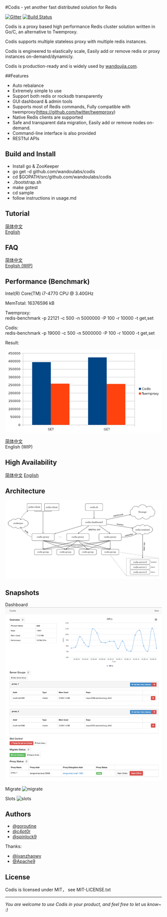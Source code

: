 #Codis - yet another fast distributed solution for Redis

[![Gitter](https://badges.gitter.im/Join%20Chat.svg)](https://gitter.im/wandoulabs/codis?utm_source=badge&utm_medium=badge&utm_campaign=pr-badge&utm_content=badge)
[![Build Status](https://travis-ci.org/wandoulabs/codis.svg)](https://travis-ci.org/wandoulabs/codis)

Codis is a proxy based high performance Redis cluster solution written in Go/C, an alternative to Twemproxy.

Codis supports multiple stateless proxy with multiple redis instances.

Codis is engineered to elastically scale, Easily add or remove redis or proxy instances on-demand/dynamicly.

Codis is production-ready and is widely used by [wandoujia.com](http://wandoujia.com).




##Features
* Auto rebalance
* Extremely simple to use 
* Support both redis or rocksdb transparently
* GUI dashboard & admin tools 
* Supports most of Redis commands, Fully compatible with twemproxy(https://github.com/twitter/twemproxy)
* Native Redis clients are supported
* Safe and transparent data migration, Easily add or remove nodes on-demand.
* Command-line interface is also provided
* RESTful APIs

## Build and Install

* Install go & ZooKeeper
* go get -d github.com/wandoulabs/codis
* cd $GOPATH/src/github.com/wandoulabs/codis
* ./bootstrap.sh
* make gotest
* cd sample
* follow instructions in usage.md

## Tutorial

[简体中文](https://github.com/wandoulabs/codis/blob/master/doc/tutorial_zh.md)  
[English](https://github.com/wandoulabs/codis/blob/master/doc/tutorial_en.md)

## FAQ

[简体中文](https://github.com/wandoulabs/codis/blob/master/doc/FAQ_zh.md)  
[English (WIP) ](https://github.com/wandoulabs/codis/blob/master/doc/FAQ_en.md)

## Performance (Benchmark)
Intel(R) Core(TM) i7-4770 CPU @ 3.40GHz

MemTotal: 16376596 kB


Twemproxy:  
  redis-benchmark -p 22121 -c 500 -n 5000000 -P 100 -r 10000 -t get,set
  
Codis:  
  redis-benchmark -p 19000 -c 500 -n 5000000 -P 100 -r 10000 -t get,set

Result:  

![main](doc/bench.png)  



[简体中文](https://github.com/wandoulabs/codis/blob/master/doc/benchmark_zh.md)  
English (WIP)

## High Availability

[简体中文](https://github.com/wandoulabs/codis/blob/master/doc/tutorial_zh.md#ha) 
[English](https://github.com/wandoulabs/codis/blob/master/doc/tutorial_en.md#ha) 

## Architecture

![architecture](doc/pictures/architecture.png)

## Snapshots

Dashboard
![main](doc/pictures/snapshot.png)

Migrate
![migrate](doc/pictures/snapshot_migrate.png)

Slots
![slots](doc/pictures/slots.png)

## Authors

* [@goroutine](https://github.com/ngaut)
* [@c4pt0r](https://github.com/c4pt0r)
* [@spinlock9](https://github.com/spinlock)

Thanks:

* [@ivanzhaowy](https://github.com/ivanzhaowy)
* [@Apache9](https://github.com/apache9)

## License

Codis is licensed under MIT， see MIT-LICENSE.txt

-------------
*You are welcome to use Codis in your product, and feel free to let us know~ :)*
